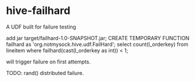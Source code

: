 hive-failhard
=============

A UDF built for failure testing


   add jar target/failhard-1.0-SNAPSHOT.jar;
   CREATE TEMPORARY FUNCTION failhard as 'org.notmysock.hive.udf.FailHard';
   select count(l_orderkey) from lineitem where failhard(cast(l_orderkey as int)) < 1;

will trigger failure on first attempts.

TODO: rand() distributed failure.
